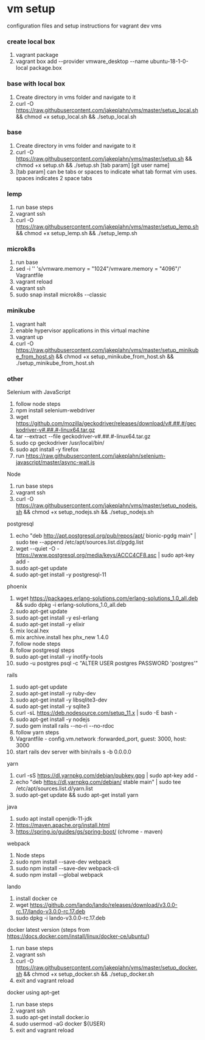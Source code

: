 # vm setup
configuration files and setup instructions for vagrant dev vms
### create local box
1. vagrant package
1. vagrant box add --provider vmware_desktop --name ubuntu-18-1-0-local package.box

### base with local box
1. Create directory in vms folder and navigate to it
1. curl -O https://raw.githubusercontent.com/jakeplahn/vms/master/setup_local.sh && chmod +x setup_local.sh && ./setup_local.sh

### base
1. Create directory in vms folder and navigate to it
1. curl -O https://raw.githubusercontent.com/jakeplahn/vms/master/setup.sh && chmod +x setup.sh && ./setup.sh [tab param] [git user name]
1. [tab param] can be tabs or spaces to indicate what tab format vim uses. spaces indicates 2 space tabs

### lemp
1. run base steps
1. vagrant ssh
1. curl -O https://raw.githubusercontent.com/jakeplahn/vms/master/setup_lemp.sh && chmod +x setup_lemp.sh && ./setup_lemp.sh

### microk8s
1. run base
1. sed -i '' 's/vmware.memory = "1024"/vmware.memory = "4096"/' Vagrantfile
1. vagrant reload
1. vagrant ssh
1. sudo snap install microk8s --classic

### minikube
1. vagrant halt
1. enable hypervisor applications in this virtual machine
1. vagrant up
1. curl -O https://raw.githubusercontent.com/jakeplahn/vms/master/setup_minikube_from_host.sh && chmod +x setup_minikube_from_host.sh && ./setup_minikube_from_host.sh

### other
Selenium with JavaScript
1. follow node steps
1. npm install selenium-webdriver
1. wget https://github.com/mozilla/geckodriver/releases/download/v#.##.#/geckodriver-v#.##.#-linux64.tar.gz
1. tar --extract --file geckodriver-v#.##.#-linux64.tar.gz
1. sudo cp geckodriver /usr/local/bin/
1. sudo apt install -y firefox
1. run https://raw.githubusercontent.com/jakeplahn/selenium-javascript/master/async-wait.js

Node
1. run base steps
1. vagrant ssh
1. curl -O https://raw.githubusercontent.com/jakeplahn/vms/master/setup_nodejs.sh && chmod +x setup_nodejs.sh && ./setup_nodejs.sh

postgresql
1. echo "deb http://apt.postgresql.org/pub/repos/apt/ bionic-pgdg main" | sudo tee --append /etc/apt/sources.list.d/pgdg.list
1. wget --quiet -O - https://www.postgresql.org/media/keys/ACCC4CF8.asc | sudo apt-key add -
1. sudo apt-get update
1. sudo apt-get install -y postgresql-11

phoenix
1. wget https://packages.erlang-solutions.com/erlang-solutions_1.0_all.deb && sudo dpkg -i erlang-solutions_1.0_all.deb
1. sudo apt-get update
1. sudo apt-get install -y esl-erlang
1. sudo apt-get install -y elixir
1. mix local.hex
1. mix archive.install hex phx_new 1.4.0
1. follow node steps
1. follow postgresql steps
1. sudo apt-get install -y inotify-tools
1. sudo -u postgres psql -c "ALTER USER postgres PASSWORD 'postgres'"

rails
1. sudo apt-get update
1. sudo apt-get install -y ruby-dev
1. sudo apt-get install -y libsqlite3-dev
1. sudo apt-get install -y sqlite3
1. curl -sL https://deb.nodesource.com/setup_11.x | sudo -E bash -
1. sudo apt-get install -y nodejs
1. sudo gem install rails --no-ri --no-rdoc
1. follow yarn steps
1. Vagrantfile - config.vm.network :forwarded_port, guest: 3000, host: 3000
1. start rails dev server with bin/rails s -b 0.0.0.0

yarn
1. curl -sS https://dl.yarnpkg.com/debian/pubkey.gpg | sudo apt-key add -
1. echo "deb https://dl.yarnpkg.com/debian/ stable main" | sudo tee /etc/apt/sources.list.d/yarn.list
1. sudo apt-get update && sudo apt-get install yarn

java
1. sudo apt install openjdk-11-jdk
1. https://maven.apache.org/install.html
1. https://spring.io/guides/gs/spring-boot/ (chrome - maven)

webpack
1. Node steps
1. sudo npm install --save-dev webpack
1. sudo npm install --save-dev webpack-cli
1. sudo npm install --global webpack

lando
1. install docker ce
1. wget https://github.com/lando/lando/releases/download/v3.0.0-rc.17/lando-v3.0.0-rc.17.deb
1. sudo dpkg -i lando-v3.0.0-rc.17.deb

docker latest version (steps from https://docs.docker.com/install/linux/docker-ce/ubuntu/)
1. run base steps
1. vagrant ssh
1. curl -O https://raw.githubusercontent.com/jakeplahn/vms/master/setup_docker.sh && chmod +x setup_docker.sh && ./setup_docker.sh
1. exit and vagrant reload

docker using apt-get
1. run base steps
1. vagrant ssh
1. sudo apt-get install docker.io
1. sudo usermod -aG docker ${USER}
1. exit and vagrant reload
